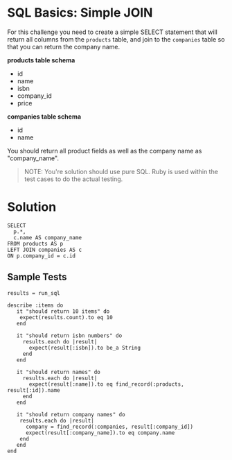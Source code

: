 # SQL Basics: Simple JOIN

For this challenge you need to create a simple SELECT statement that will return all columns from the `products` table, 
and join to the `companies` table so that you can return the company name.

**products table schema**
* id
* name
* isbn
* company_id
* price

**companies table schema**
* id
* name

You should return all product fields as well as the company name as "company_name".
> NOTE: You're solution should use pure SQL. Ruby is used within the test cases to do the actual testing.

# Solution
```
SELECT    
  p.*,
  c.name AS company_name
FROM products AS p
LEFT JOIN companies AS c
ON p.company_id = c.id
```

## Sample Tests
```
results = run_sql

describe :items do
   it "should return 10 items" do
    expect(results.count).to eq 10
   end

   it "should return isbn numbers" do
     results.each do |result|
       expect(result[:isbn]).to be_a String
     end
   end
   
   it "should return names" do
     results.each do |result|
       expect(result[:name]).to eq find_record(:products, result[:id]).name
     end
   end
   
   it "should return company names" do
    results.each do |result|
      company = find_record(:companies, result[:company_id])
      expect(result[:company_name]).to eq company.name
    end
   end
end
```
